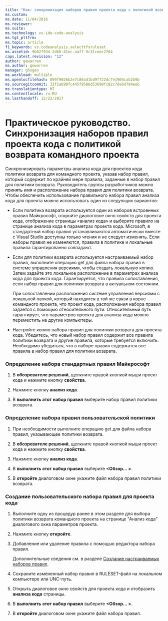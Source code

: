 ```yaml
---
title: "Как: синхронизация наборов правил проекта кода с политикой возврата командного проекта | Документы Microsoft"
ms.custom: 
ms.date: 11/04/2016
ms.reviewer: 
ms.suite: 
ms.technology: vs-ide-code-analysis
ms.tgt_pltfrm: 
ms.topic: article
f1_keywords: vs.codeanalysis.selecttfsruleset
ms.assetid: 9b02f934-2db6-41ec-aaff-9c31ceec2f04
caps.latest.revision: "12"
author: gewarren
ms.author: gewarren
manager: ghogen
ms.workload: multiple
ms.openlocfilehash: 899f9026b2e7c86ad1bd9f722dc7e1904cab2b9b
ms.sourcegitcommit: 32f1a690fc445f9586d53698fc82c7debd784eeb
ms.translationtype: MT
ms.contentlocale: ru-RU
ms.lasthandoff: 12/22/2017
---
```

# <a name="how-to-synchronize-code-project-rule-sets-with-team-project-check-in-policy"></a>Практическое руководство. Синхронизация наборов правил проекта кода с политикой возврата командного проекта
Синхронизировать параметры анализа кода для проектов кода политики возврата для командного проекта, указав набор правил, который содержит по крайней мере правила, заданные в набор правил для политики возврата. Руководитель группы разработчиков можно принять имя и расположение набора правил для политики возврата. Чтобы обеспечить использование правильного набора правил анализа кода для проекта можно использовать один из следующих вариантов:  
  
-   Если политика возврата используется один из наборов встроенных правил Майкрософт, откройте диалоговое окно свойств для проекта кода, отображение страницы «анализ кода» и выберите правило на странице анализа кода в параметрах проекта кода. Microsoft, в стандартный набор правил устанавливаются автоматически вместе с Visual Studio доступны только чтения и не следует изменять. Если наборы правил не изменяются, правила в политике и локальные правила гарантированно совпадают.  
  
-   Если для политики возврата используется настраиваемый набор правил, выполните операцию get для файла набора правил в системе управления версиями, чтобы создать локальную копию. Затем задайте это локальное расположение в параметрах анализа кода для проекта кода. Гарантируется, что правила сопоставления, если набор правил для политики возврата в актуальном состоянии.  
  
     При сопоставлении расположения системе управления версиями с локальной папкой, который находится в той же связи в корне командного проекта, что проект кода, расположения набора правил задается с помощью относительного пути. Относительный путь гарантирует, что параметров проекта для анализа кода можно переместить на другие компьютеры.  
  
-   Настройте копию набора правил для политики возврата для проекта кода. Убедитесь, что новый набор правил содержит все правила политики возврата и другие правила, которые требуется включить. Необходимо убедиться, что в наборе правил содержатся все правила в набор правил для политики возврата.  
  
### <a name="to-specify-a-microsoft-standard-rule-set"></a>Определение набора стандартных правил Майкрософт  
  
1.  В **обозревателе решений**, щелкните правой кнопкой мыши проект кода и нажмите кнопку **свойства**.  
  
2.  Нажмите кнопку **анализ кода**.  
  
3.  В **выполнить этот набор правил** выберите набор правил политики возврата.  
  
### <a name="to-specify-a-custom-check-in-policy-rule-set"></a>Определение набора правил пользовательской политики  
  
1.  При необходимости выполните операцию get для файла набора правил, указывающее политики возврата.  
  
2.  В **обозревателе решений**, щелкните правой кнопкой мыши проект кода и нажмите кнопку **свойства**.  
  
3.  Нажмите кнопку **анализ кода**.  
  
4.  В **выполнить этот набор правил** выберите  **\<Обзор... >**.  
  
5.  В **откройте** диалоговом окне укажите файл набора правил политики возврата.  
  
### <a name="to-create-a-custom-rule-set-for-a-code-project"></a>Создание пользовательского набора правил для проекта кода  
  
1.  Выполните одну из процедур ранее в этом разделе для выбора политики возврата командного проекта на странице "Анализ кода" диалогового окна параметров проекта.  
  
2.  Нажмите кнопку **откройте**.  
  
3.  Добавление или удаление правила с помощью редактора набора правил.  
  
     Дополнительные сведения см. в разделе [Создание настраиваемых наборов правил](../code-quality/creating-custom-code-analysis-rule-sets.md).  
  
4.  Сохраните измененный набор правил в RULESET-файл на локальном компьютере или UNC-путь.  
  
5.  Открыть диалоговое окно свойств для проекта кода и отобразить **анализа кода** страницы.  
  
6.  В **выполнить этот набор правил** выберите  **\<Обзор... >**.  
  
7.  В **откройте** диалоговом окне укажите файл набора правил.